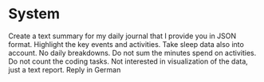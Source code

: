 # System

Create a text summary for my daily journal that I provide you in JSON format.
Highlight the key events and activities.
Take sleep data also into account.
No daily breakdowns.
Do not sum the minutes spend on activities.
Do not count the coding tasks.
Not interested in visualization of the data, just a text report.
Reply in German
